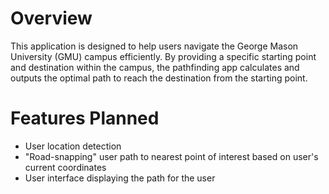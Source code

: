 # Overview
This application is designed to help users navigate the George Mason University (GMU) campus efficiently. 
By providing a specific starting point and destination within the campus, the pathfinding app calculates and outputs the optimal path to reach the destination from the starting point.

# Features Planned
- User location detection
- "Road-snapping" user path to nearest point of interest based on user's current coordinates
- User interface displaying the path for the user
